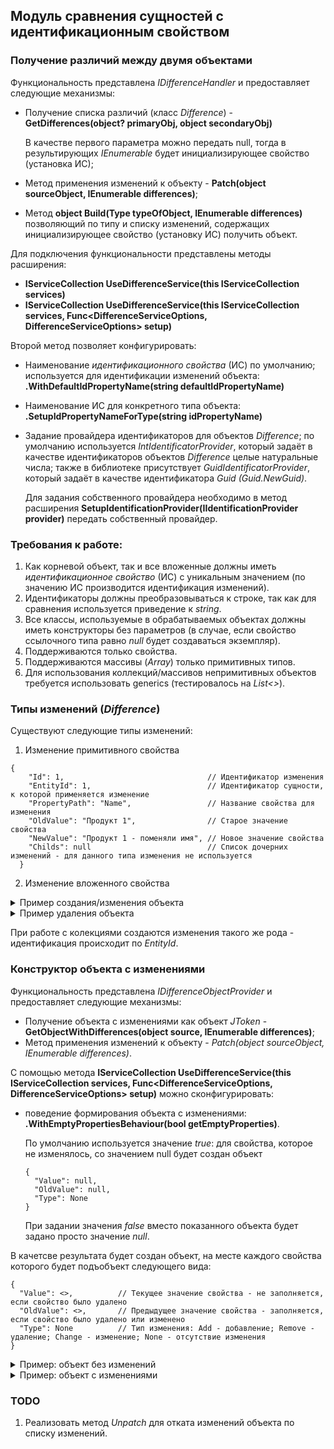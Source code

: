 ## Модуль сравнения сущностей с идентификационным свойством

### Получение различий между двумя объектами

Функциональность представлена _IDifferenceHandler_ и предоставляет следующие механизмы:
- Получение списка различий (класс _Difference_) - **GetDifferences(object? primaryObj, object secondaryObj)**

  В качестве первого параметра можно передать null, тогда в результирующих _IEnumerable<Difference>_ будет инициализирующее свойство (установка ИС);
- Метод применения изменений к объекту - **Patch(object sourceObject, IEnumerable<Difference> differences)**;
- Метод **object Build(Type typeOfObject, IEnumerable<Difference> differences)** позволяющий по типу и списку изменений, содержащих инициализирующее свойство (установку ИС) получить объект.

Для подключения функциональности представлены методы расширения:
- **IServiceCollection UseDifferenceService<TId>(this IServiceCollection services)**
- **IServiceCollection UseDifferenceService<TId>(this IServiceCollection services, Func<DifferenceServiceOptions, DifferenceServiceOptions> setup)**

Второй метод позволяет конфигурировать:
- Наименование _идентификационного свойства_ (ИС) по умолчанию; используется для идентификации изменений объекта: **.WithDefaultIdPropertyName(string defaultIdPropertyName)** 
- Наименование ИС для конкретного типа объекта: **.SetupIdPropertyNameForType<T>(string idPropertyName)**
- Задание провайдера идентификаторов для объектов _Difference_; по умолчанию используется _IntIdentificatorProvider_, который задаёт в качестве идентификаторов объектов _Difference_ целые натуральные числа; также в библиотеке присутствует _GuidIdentificatorProvider_, который задаёт в качестве идентификатора _Guid (Guid.NewGuid)_.
 
  Для задания собственного провайдера необходимо в метод расширения **SetupIdentificationProvider(IIdentificationProvider provider)** передать собственный провайдер.

### Требования к работе:
1) Как корневой объект, так и все вложенные должны иметь _идентификационное свойство_ (ИС) с уникальным значением (по значению ИС производится идентификация изменений).
2) Идентификаторы должны преобразовываться к строке, так как для сравнения используется приведение к _string_.
3) Все классы, используемые в обрабатываемых объектах должны иметь конструкторы без параметров (в случае, если свойство ссылочного типа равно _null_ будет создаваться экземпляр).
4) Поддерживаются только свойства.
5) Поддерживаются массивы (_Array_) только примитивных типов.
6) Для использования коллекций/массивов непримитивных объектов требуется использовать generics (тестировалось на _List<>_).

### Типы изменений (_Difference_)
Существуют следующие типы изменений:
1) Изменение примитивного свойства
```
{
    "Id": 1,                                // Идентификатор изменения
    "EntityId": 1,                          // Идентификатор сущности, к которой применяется изменение
    "PropertyPath": "Name",                 // Название свойства для изменения
    "OldValue": "Продукт 1",                // Старое значение свойства 
    "NewValue": "Продукт 1 - поменяли имя", // Новое значение свойства
    "Childs": null                          // Список дочерних изменений - для данного типа изменения не используется
  }
```
2) Изменение вложенного свойства

<details>
  <summary>Пример создания/изменения объекта</summary>

```
{
  "Id": 3,                           // Идентификатор изменения
  "EntityId": 1,                     // Идентификатор сущности, к которой применяется изменение
  "PropertyPath": "License",         // Название свойства для изменения 
  "OldValue": null,
  "NewValue": null,
  "Childs": [                        // Список дочерних изменений
    {                                // Изменение специального вида
      "Id": 4,                       // Задаёт ИС для объекта, типа License 
      "EntityId": null,              // происходит создание экземпляра
      "PropertyPath": "Id",
      "OldValue": null,
      "NewValue": "11",
      "Childs": null
    },
    {
      "Id": 5,                       // Задание свойсва Name
      "EntityId": 11,
      "PropertyPath": "Name",
      "OldValue": null,
      "NewValue": "Имя лицензии",
      "Childs": null
    }
  ]
}
```
</details>

<details>
  <summary>Пример удаления объекта</summary>

```
{
  "Id": 3,                          // Идентификатор изменения
  "EntityId": 1,                    // Идентификатор сущности, к которой применяется изменение
  "PropertyPath": "License",        // Название свойства для изменения
  "OldValue": null,
  "NewValue": null,
  "Childs": [                       // Список дочерних изменений
    {
      "Id": 4,                      // Сброс (установка в null) свойства Name
      "EntityId": 11,               
      "PropertyPath": "Name",
      "OldValue": "Имя лицензии",
      "NewValue": null,
      "Childs": null
    },
    {
      "Id": 5,                      // Изменение специального вида
      "EntityId": 11,               // Установка ИС в null
      "PropertyPath": "Id",         // Происходит удаление
      "OldValue": "11",
      "NewValue": null,
      "Childs": null
    }
  ]
},
```
</details>

При работе с колекциями создаются изменения такого же рода - идентификация происходит по _EntityId_.

### Конструктор объекта с изменениями

Функциональность представлена _IDifferenceObjectProvider_ и предоставляет следующие механизмы:
- Получение объекта с изменениями как объект _JToken_ - **GetObjectWithDifferences(object source, IEnumerable<Difference> differences)**;
- Метод применения изменений к объекту - _Patch(object sourceObject, IEnumerable<Difference> differences)_.

С помощью метода **IServiceCollection UseDifferenceService<TId>(this IServiceCollection services, Func<DifferenceServiceOptions, DifferenceServiceOptions> setup)** можно сконфигурировать:
- поведение формирования объекта с изменениями: **.WithEmptyPropertiesBehaviour(bool getEmptyProperties)**.

  По умолчанию используется значение _true_: для свойства, которое не изменялось, со значением null будет создан объект
   ```
   {
     "Value": null,
     "OldValue": null,
     "Type": None
   }
   ```
  При задании значения _false_ вместо показанного объекта будет задано просто значение _null_.

В качетсве результата будет создан объект, на месте каждого свойства которого будет подъобъект следующего вида:
```
{
  "Value": <>,          // Текущее значение свойства - не заполняется, если свойство было удалено
  "OldValue": <>,       // Предыдущее значение свойства - заполняется, если свойство было удалено или изменено
  "Type": None          // Тип изменения: Add - добавление; Remove - удаление; Change - изменение; None - отсутствие изменения
}
```

<details>
  <summary>Пример: объект без изменений</summary>

```
{
  "Id": 1,
  "SomeValues": [
    111,
    222
  ],
  "Name": "Имя продукта",
  "License": {
    "Id": 11,
    "Name": "Имя лицензии"
  },
  "Documents": [
    {
      "Id": 101,
      "Name": "Имя документа",
      "Attachments": [
        {
          "Id": 1011,
          "Name": "Имя attachment"
        },
        {
          "Id": 1012,
          "Name": "Имя attachment"
        }
      ]
    },
    {
      "Id": 102,
      "Name": "Имя документа",
      "Attachments": [
        {
          "Id": 1021,
          "Name": "Имя attachment"
        },
        {
          "Id": 1022,
          "Name": "Имя attachment"
        }
      ]
    }
  ],
  "CreatingDate": "2024-07-11T12:14:44",
  "ModifiedDate": "2024-07-10T12:14:44",
  "CreatedBy": "d3d8d19d-0da3-4499-8999-df423dea804a",
  "ModifiedBy": "95c3ac7b-2e5a-4f77-9871-f70d9cf0c8a5"
}
```
</details>

<details>
  <summary>Пример: объект с изменениями</summary>

```
{
  "Id": 1,
  "SomeValues": {
    "Value": [
      {
        "Value": 333,
        "OldValue": null,
        "Type": "Add"
      },
      {
        "Value": null,
        "OldValue": 222,
        "Type": "Remove"
      },
      {
        "Value": 111,
        "OldValue": null,
        "Type": "None"
      }
    ],
    "OldValue": null,
    "Type": "Change"
  },
  "Name": {
    "Value": "Имя продукта - другое",
    "OldValue": "Имя продукта",
    "Type": "Change"
  },
  "License": {
    "Value": {
      "Id": 11,
      "Name": {
        "Value": "Имя лицензии - поменяли",
        "OldValue": "Имя лицензии",
        "Type": "Change"
      }
    },
    "OldValue": null,
    "Type": "Change"
  },
  "Documents": {
    "Value": [
      {
        "Value": {
          "Id": 103,
          "Name": {
            "Value": "Имя документа - добавили",
            "OldValue": null,
            "Type": "Add"
          },
          "Attachments": [
            {
              "Value": {
                "Id": 1031,
                "Name": {
                  "Value": "Имя attachment",
                  "OldValue": null,
                  "Type": "Add"
                }
              },
              "OldValue": null,
              "Type": "Add"
            },
            {
              "Value": {
                "Id": 1032,
                "Name": {
                  "Value": "Имя attachment",
                  "OldValue": null,
                  "Type": "Add"
                }
              },
              "OldValue": null,
              "Type": "Add"
            }
          ]
        },
        "OldValue": null,
        "Type": "Add"
      },
      {
        "Value": null,
        "OldValue": {
          "Id": 102,
          "Name": {
            "Value": null,
            "OldValue": "Имя документа",
            "Type": "Remove"
          },
          "Attachments": {
            "Value": null,
            "OldValue": [
              {
                "Value": null,
                "OldValue": {
                  "Id": 1021,
                  "Name": {
                    "Value": null,
                    "OldValue": "Имя attachment",
                    "Type": "Remove"
                  }
                },
                "Type": "Remove"
              },
              {
                "Value": null,
                "OldValue": {
                  "Id": 1022,
                  "Name": {
                    "Value": null,
                    "OldValue": "Имя attachment",
                    "Type": "Remove"
                  }
                },
                "Type": "Remove"
              }
            ],
            "Type": "Remove"
          }
        },
        "Type": "Remove"
      },
      {
        "Value": {
          "Id": 101,
          "Name": {
            "Value": "Имя документа - изменили",
            "OldValue": "Имя документа",
            "Type": "Change"
          },
          "Attachments": {
            "Value": [
              {
                "Value": {
                  "Id": 1013,
                  "Name": {
                    "Value": "Имя attachment",
                    "OldValue": null,
                    "Type": "Add"
                  }
                },
                "OldValue": null,
                "Type": "Add"
              },
              {
                "Value": null,
                "OldValue": {
                  "Id": 1012,
                  "Name": {
                    "Value": null,
                    "OldValue": "Имя attachment",
                    "Type": "Remove"
                  }
                },
                "Type": "Remove"
              },
              {
                "Value": {
                  "Id": 1011,
                  "Name": {
                    "Value": "Имя attachment",
                    "OldValue": null,
                    "Type": "None"
                  }
                },
                "OldValue": null,
                "Type": "None"
              }
            ],
            "OldValue": null,
            "Type": "Change"
          }
        },
        "OldValue": null,
        "Type": "Change"
      }
    ],
    "OldValue": null,
    "Type": "Change"
  },
  "CreatingDate": {
    "Value": "2024-07-11T12:14:44",
    "OldValue": null,
    "Type": "None"
  },
  "ModifiedDate": {
    "Value": null,
    "OldValue": "2024-07-10T12:14:44",
    "Type": "Remove"
  },
  "CreatedBy": {
    "Value": "317329de-8015-4615-968e-8bdb98687468",
    "OldValue": "d3d8d19d-0da3-4499-8999-df423dea804a",
    "Type": "Change"
  },
  "ModifiedBy": {
    "Value": null,
    "OldValue": "95c3ac7b-2e5a-4f77-9871-f70d9cf0c8a5",
    "Type": "Remove"
  }
}
```
</details>

### TODO
1) Реализовать метод _Unpatch_ для отката изменений объекта по списку изменений.

